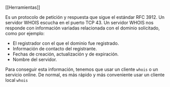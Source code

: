 [[Herramientas]]

Es un protocolo de petición y respuesta que sigue el estándar RFC 3912. Un servidor WHOIS escucha en el puerto TCP 43. Un servidor WHOIS nos responde con información variadas relacionada con el dominio solicitado, como por ejemplo:
- El registrador con el que el dominio fue registrado.
- Información de contacto del registrante.
- Fechas de creación, actualización y de expiración.
- Nombre del servidor.

Para conseguir esta información, tenemos que usar un cliente `whois` o un servicio online. De normal, es más rápido y más conveniente usar un cliente local `whois` 